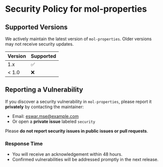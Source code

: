 # Security Policy for mol-properties

## Supported Versions

We actively maintain the latest version of `mol-properties`. Older versions may not receive security updates.

| Version | Supported          |
| ------- | ----------------- |
| 1.x     | :white_check_mark: |
| < 1.0   | :x:               |

## Reporting a Vulnerability

If you discover a security vulnerability in `mol-properties`, please report it **privately** by contacting the maintainer:

- Email: eswar.mse@example.com
- Or open a **private issue** labeled `security`

Please **do not report security issues in public issues or pull requests**.  

### Response Time

- You will receive an acknowledgement within 48 hours.
- Confirmed vulnerabilities will be addressed promptly in the next release.
